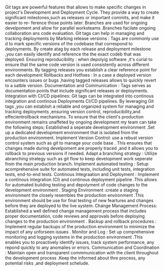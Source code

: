 Git tags are powerful features that allows to make specific changes in project's Development and Deployment Cycle.
They provide a way to create significant milestones,such as releases or important commits, and make it easier to re-
ference those points later. 
Branches are used for ongoing develpoment and allow for parallel worksteams .Branches facilate ongoing collaboration
ans code evaluation.
Git tags can help in managing and tracking deployments by Marking release versions : Tags are commonly use d to mark specific versions 
of the codebase that correspond to deployments. By create atag by each release and deployment milestone ,you can easily identify and
reference the the exact codeb that was deployed.
Ensuring reproducibility : when depolyig software ,it's curial to ensure that the same code version is used consistently across different
environments. By tagging releases you establish a clear reference point for each development
Rollbacks and Hotfixes : In a case a deployed version encounters issues or bugs ,having tagged releases allows to quickly revert to a 
satble version.
Documentation and Communication : Tags serves as documentation points that include significant releases or deployments.
Integration with CI/CD pipelines: Git tags can be integrated into continous integration and continous Deployments CI/CD pipelines.
By leveraging Git tags ,you can establish a reliable and organized system for managing and tracking deployments ,ensuring version control,
reproducibility,and effecientrollback mechanisms.
To ensure that the client's production environment remains unaffeted by ongoing development my team can take the following steps;
Established a seperate development environment .Set up a dedicated development environment that is isolated from the production environment.
Implement Version Control: use a rebust version control system such as git to manage your code base . This ensures that changes made during
develpoment are properly traced ,and it allows you to rollback to previous versions if needed.
Adapt a branching strategy : Utilize abranching strategy such as git flow to keep development work seperate from the main production branch.
Implement automated testing : Setup acomprehensive suite for automated tests, including unit tests, integration tests, end-to-end tests.
Continous Integraation and Deployment : Implement a continous integration (CI) and continous deployment pipeline .This allows for automated 
building testing and depolyment of code changes to the development environment .
Staging Environment :create a staging environment the closely resembles the production environment .This environment should be use for final
testing of new feartures and changes before they are deployed to the live system.
Change Management Process: Established a well defined change management process that includes proper documentation, code reviews and approvals before deploying 
changes to the production environment .
Backup and rollback procedures : Implement regular backups of the production environment to minimize the impact of any unforseen issues .
Monitor and Log : Set up comprehensive monitoring and logging systems in the production environment .This enables you to proactively identify issues, track
system performance, any repond quickly to any anomalies or errors.
Communication and Coordination : Maintain open and transparent commmunication with the client throughout the development process .Keep the informed about thre process,
any potential risks ,and deployment schelude.
